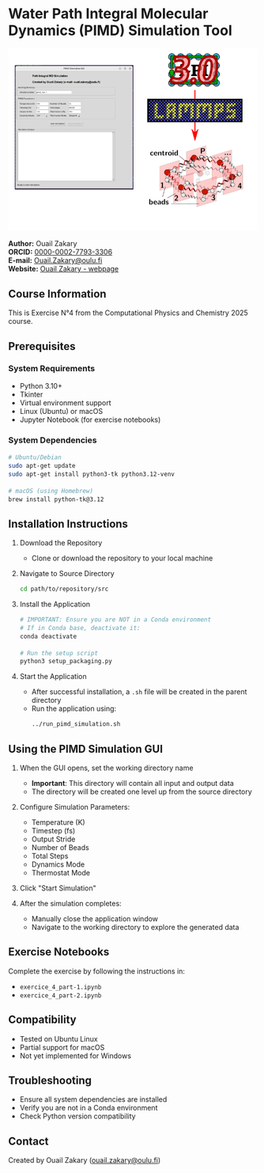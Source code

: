 # Water Path Integral Molecular Dynamics (PIMD) Simulation Tool

![Figure](./image.png)

**Author:** Ouail Zakary  
**ORCID:** [0000-0002-7793-3306](https://orcid.org/0000-0002-7793-3306)  
**E-mail:** [Ouail.Zakary@oulu.fi](mailto:Ouail.Zakary@oulu.fi)  
**Website:** [Ouail Zakary - webpage](https://cc.oulu.fi/~nmrwww/members/Ouail_Zakary.html)	

## Course Information
This is Exercise N°4 from the Computational Physics and Chemistry 2025 course.

## Prerequisites

### System Requirements
- Python 3.10+
- Tkinter
- Virtual environment support
- Linux (Ubuntu) or macOS
- Jupyter Notebook (for exercise notebooks)

### System Dependencies
```bash
# Ubuntu/Debian
sudo apt-get update
sudo apt-get install python3-tk python3.12-venv

# macOS (using Homebrew)
brew install python-tk@3.12
```

## Installation Instructions

1. Download the Repository
   - Clone or download the repository to your local machine

2. Navigate to Source Directory
   ```bash
   cd path/to/repository/src
   ```

3. Install the Application
   ```bash
   # IMPORTANT: Ensure you are NOT in a Conda environment
   # If in Conda base, deactivate it:
   conda deactivate

   # Run the setup script
   python3 setup_packaging.py
   ```

4. Start the Application
   - After successful installation, a `.sh` file will be created in the parent directory
   - Run the application using:
     ```bash
     ../run_pimd_simulation.sh
     ```

## Using the PIMD Simulation GUI

1. When the GUI opens, set the working directory name
   - **Important**: This directory will contain all input and output data
   - The directory will be created one level up from the source directory

2. Configure Simulation Parameters:
   - Temperature (K)
   - Timestep (fs)
   - Output Stride
   - Number of Beads
   - Total Steps
   - Dynamics Mode
   - Thermostat Mode

3. Click "Start Simulation"

4. After the simulation completes:
   - Manually close the application window
   - Navigate to the working directory to explore the generated data

## Exercise Notebooks
Complete the exercise by following the instructions in:
- `exercice_4_part-1.ipynb`
- `exercice_4_part-2.ipynb`

## Compatibility
- Tested on Ubuntu Linux
- Partial support for macOS
- Not yet implemented for Windows

## Troubleshooting
- Ensure all system dependencies are installed
- Verify you are not in a Conda environment
- Check Python version compatibility

## Contact
Created by Ouail Zakary (ouail.zakary@oulu.fi)

